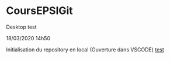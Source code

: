 # CoursEPSIGit
Desktop test

18/03/2020 14h50

Initialisation du repository en local (Ouverture dans VSCODE)
<a href="#">test</a>
